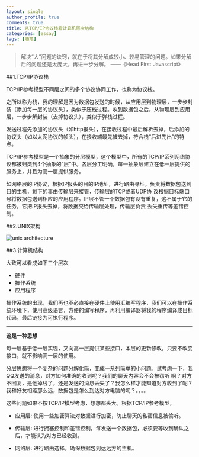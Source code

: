 ```yaml
---
layout: single
author_profile: true
comments: true
title: 从TCP/IP协议栈看计算机层次结构
categories: [essay]
tags: [随笔]
---
```


> 解决“大”问题的诀窍，就在于将其分解成较小、较易管理的问题。如果分解后的问题还是太庞大，再进一步分解。  ——《Head First Javascript》

##1.TCP/IP协议栈

TCP/IP参考模型不同层之间的多个协议协同工作，也称为协议栈。   

之所以称为栈，我的理解是因为数据包发送的时候，从应用层到物理层，一步步封装（添加每一层的协议头），类似于压栈过程。收到数据包之后，从物理层到应用层，一步步解封装（去掉协议头），类似于弹栈过程。   

发送过程先添加的协议头（如http报头），在接收过程中最后解析去掉，后添加的协议头（如以太网协议的帧头），在接收端最先被去掉，符合栈“后进先出”的特点。   

TCP/IP参考模型是一个抽象的分层模型，这个模型中，所有的TCP/IP系列网络协议都被归类到4个抽象的”层”中。各层分工明确，每一抽象层建立在低一层提供的服务上，并且为高一层提供服务。    

如网络层的IP协议，根据IP报头的目的IP地址，进行路由寻址，负责将数据包送到目的主机，剩下的事由传输层来接管，传输层的TCP或者UDP协 议根据目标端口号将数据包送到相应的应用程序。IP层不管一个数据包有没有重复，这不属于它的任务，它把IP报头去掉，将数据交给传输层处理，传输层负责 丢失重传等差错控制。   

##2.UNIX架构

![unix architecture](http://poincare.matf.bg.ac.rs/~ivana/courses/tos/sistemi_knjige/pomocno/apue/APUE/0201433079/images/0201433079/graphics/01fig01.gif;423615)

##3.计算机结构

大致可以看成如下三个层次  

- 硬件
- 操作系统
- 应用程序

操作系统的出现，我们再也不必直接在硬件上使用汇编写程序，我们可以在操作系统环境下，使用高级语言，方便的编写程序，再利用编译器将我的程序编译成目标代码，最后链接为可执行程序。

--------------

**这是一种思想**

每一层基于低一层实现，又向高一层提供某些接口，本层的更新修改，只要不改变接口，就不影响高一层的使用。    

分层思想将一个复杂的问题分解化简，变成一系列简单的小问题。试考虑一下，我QQ发送的消息，对方如何准确的收到呢？我们的聊天内容会不会被窃听 啊？对方不回复，是他掉线了，还是发送的消息丢失了？我怎么样才能知道对方收到了呢？我和好友相距那么远，数据包是怎么到达对方电脑的呢？。。。。

这些问题如果不按TCP/IP模型考虑，想想都头大。根据TCP/IP参考模型，

- 应用层: 使用一些加密算法对数据进行加密，防止聊天的私密信息被偷听。

- 传输层: 进行拥塞控制和差错控制，每发送一个数据包，必须要等收到确认之后，才能认为对方已经收到。

- 网络层: 进行路由选择，确保数据包到达远方的主机。


